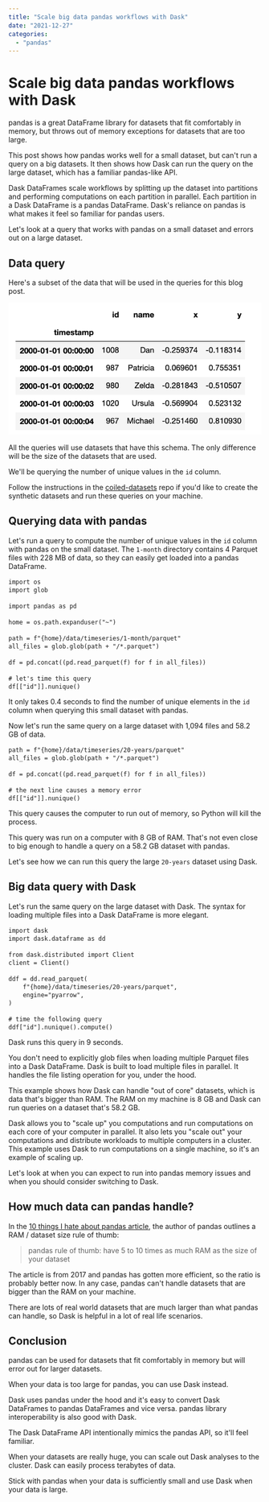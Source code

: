 ```yaml
---
title: "Scale big data pandas workflows with Dask"
date: "2021-12-27"
categories: 
  - "pandas"
---
```


# Scale big data pandas workflows with Dask

pandas is a great DataFrame library for datasets that fit comfortably in memory, but throws out of memory exceptions for datasets that are too large.

This post shows how pandas works well for a small dataset, but can't run a query on a big datasets. It then shows how Dask can run the query on the large dataset, which has a familiar pandas-like API.

Dask DataFrames scale workflows by splitting up the dataset into partitions and performing computations on each partition in parallel. Each partition in a Dask DataFrame is a pandas DataFrame. Dask's reliance on pandas is what makes it feel so familiar for pandas users.

Let's look at a query that works with pandas on a small dataset and errors out on a large dataset.

## Data query

Here's a subset of the data that will be used in the queries for this blog post.

![](images/Screen-Shot-2021-07-27-at-11.33.03-AM.png)

All the queries will use datasets that have this schema. The only difference will be the size of the datasets that are used.

We'll be querying the number of unique values in the `id` column.

Follow the instructions in the [coiled-datasets](https://github.com/coiled/coiled-datasets) repo if you'd like to create the synthetic datasets and run these queries on your machine.

## Querying data with pandas

Let's run a query to compute the number of unique values in the `id` column with pandas on the small dataset. The `1-month` directory contains 4 Parquet files with 228 MB of data, so they can easily get loaded into a pandas DataFrame.

```
import os
import glob

import pandas as pd

home = os.path.expanduser("~")

path = f"{home}/data/timeseries/1-month/parquet"
all_files = glob.glob(path + "/*.parquet")

df = pd.concat((pd.read_parquet(f) for f in all_files))

# let's time this query
df[["id"]].nunique()
```

It only takes 0.4 seconds to find the number of unique elements in the `id` column when querying this small dataset with pandas.

Now let's run the same query on a large dataset with 1,094 files and 58.2 GB of data.

```
path = f"{home}/data/timeseries/20-years/parquet"
all_files = glob.glob(path + "/*.parquet")

df = pd.concat((pd.read_parquet(f) for f in all_files))

# the next line causes a memory error
df[["id"]].nunique()
```

This query causes the computer to run out of memory, so Python will kill the process.

This query was run on a computer with 8 GB of RAM. That's not even close to big enough to handle a query on a 58.2 GB dataset with pandas.

Let's see how we can run this query the large `20-years` dataset using Dask.

## Big data query with Dask

Let's run the same query on the large dataset with Dask. The syntax for loading multiple files into a Dask DataFrame is more elegant.

```
import dask
import dask.dataframe as dd

from dask.distributed import Client
client = Client()

ddf = dd.read_parquet(
    f"{home}/data/timeseries/20-years/parquet",
    engine="pyarrow",
)

# time the following query
ddf["id"].nunique().compute()
```

Dask runs this query in 9 seconds.

You don't need to explicitly glob files when loading multiple Parquet files into a Dask DataFrame. Dask is built to load multiple files in parallel. It handles the file listing operation for you, under the hood.

This example shows how Dask can handle "out of core" datasets, which is data that's bigger than RAM. The RAM on my machine is 8 GB and Dask can run queries on a dataset that's 58.2 GB.

Dask allows you to "scale up" you computations and run computations on each core of your computer in parallel. It also lets you "scale out" your computations and distribute workloads to multiple computers in a cluster. This example uses Dask to run computations on a single machine, so it's an example of scaling up.

Let's look at when you can expect to run into pandas memory issues and when you should consider switching to Dask.

## How much data can pandas handle?

In the [10 things I hate about pandas article](https://wesmckinney.com/blog/apache-arrow-pandas-internals/), the author of pandas outlines a RAM / dataset size rule of thumb:

> pandas rule of thumb: have 5 to 10 times as much RAM as the size of your dataset

The article is from 2017 and pandas has gotten more efficient, so the ratio is probably better now. In any case, pandas can't handle datasets that are bigger than the RAM on your machine.

There are lots of real world datasets that are much larger than what pandas can handle, so Dask is helpful in a lot of real life scenarios.

## Conclusion

pandas can be used for datasets that fit comfortably in memory but will error out for larger datasets.

When your data is too large for pandas, you can use Dask instead.

Dask uses pandas under the hood and it's easy to convert Dask DataFrames to pandas DataFrames and vice versa. pandas library interoperability is also good with Dask.

The Dask DataFrame API intentionally mimics the pandas API, so it'll feel familiar.

When your datasets are really huge, you can scale out Dask analyses to the cluster. Dask can easily process terabytes of data.

Stick with pandas when your data is sufficiently small and use Dask when your data is large.

